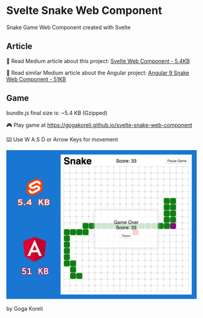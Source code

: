 # Svelte Snake Web Component

Snake Game Web Component created with Svelte

## Article

📝 Read Medium article about this project: [Svelte Web Component - 5.4KB](https://medium.com/@gogakoreli/svelte-web-component-5-4kb-4afe46590d99)

📝 Read similar Medium article about the Angular project: [Angular 9 Snake Web Component - 51KB](https://itnext.io/angular-9-snake-web-component-96f61e63b158)

## Game

bundle.js final size is: ~5.4 KB (Gzipped)

🎮 Play game at https://gogakoreli.github.io/svelte-snake-web-component

⌨️ Use W A S D or Arrow Keys for movement

![Alt text](/screenshot.png?raw=true 'Svelte Snake Game Snapshot')

by Goga Koreli
